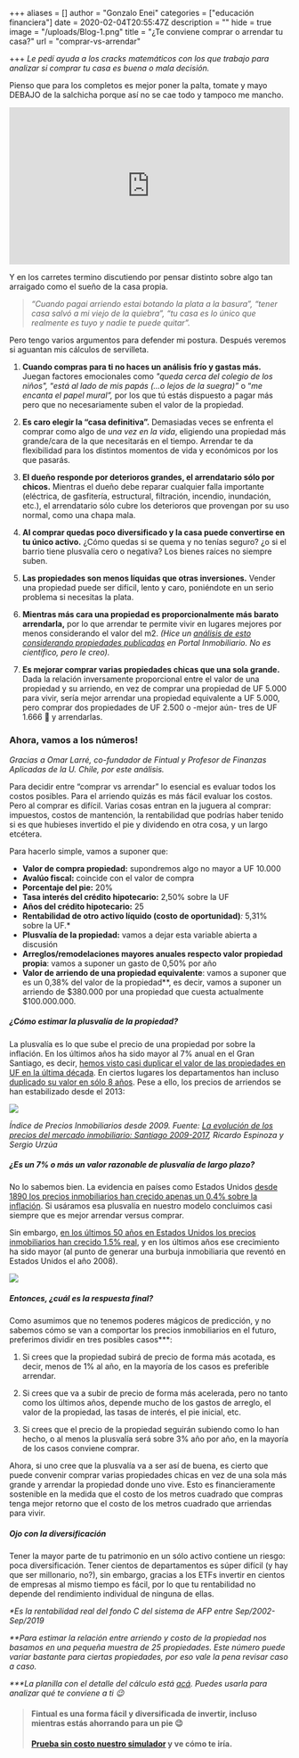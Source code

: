+++
aliases = []
author = "Gonzalo Enei"
categories = ["educación financiera"]
date = 2020-02-04T20:55:47Z
description = ""
hide = true
image = "/uploads/Blog-1.png"
title = "¿Te conviene comprar o arrendar tu casa?"
url = "comprar-vs-arrendar"

+++
_Le pedí ayuda a los cracks matemáticos con los que trabajo para analizar si comprar tu casa es buena o mala decisión._

Pienso que para los completos es mejor poner la palta, tomate y mayo DEBAJO de la salchicha porque así no se cae todo y tampoco me mancho.

<div style="width:100%;height:0;padding-bottom:56%;position:relative;"><iframe src="https://giphy.com/embed/JSvl0EaQ4cAPLGOzQL" width="100%" height="100%" style="position:absolute" frameBorder="0" class="giphy-embed" allowFullScreen></iframe></div>

<p></p>

Y en los carretes termino discutiendo por pensar distinto sobre algo tan arraigado como el sueño de la casa propia.

> _“Cuando pagai arriendo estai botando la plata a la basura”, “tener casa salvó a mi viejo de la quiebra”, “tu casa es lo único que realmente es tuyo y nadie te puede quitar”._

Pero tengo varios argumentos para defender mi postura. Después veremos si aguantan mis cálculos de servilleta.
<p></p>

<ol>  <li>    <b>Cuando compras para ti no haces un análisis frío y gastas más.</b> Juegan factores emocionales como <i>"queda cerca del colegio de los niños",</i> “<i>está al lado de mis papás</i> <i>(...o lejos de la suegra)”</i> o “<i>me encanta el papel mural”,</i> por los que tú estás dispuesto a pagar más pero que no necesariamente suben el valor de la propiedad.  </li>

<p></p><li><b>Es caro elegir la “casa definitiva”.</b> Demasiadas veces se enfrenta el comprar como algo de <i>una vez en la vida</i>, eligiendo una propiedad más grande/cara de la que necesitarás en el tiempo. Arrendar te da flexibilidad para los distintos momentos de vida y económicos por los que pasarás.   </li>

<p></p><li><b>El dueño responde por deterioros grandes, el arrendatario sólo por chicos.</b> Mientras el dueño debe reparar cualquier falla importante (eléctrica, de gasfitería, estructural, filtración, incendio, inundación, etc.), el arrendatario sólo cubre los deterioros que provengan por su uso normal, como una chapa mala.  </li>

<p></p><li><b>Al comprar quedas poco diversificado y la casa puede convertirse en tu único activo.</b> ¿Cómo quedas si se quema y no tenías seguro? ¿o si el barrio tiene plusvalía cero o negativa? Los bienes raíces no siempre suben.  </li>

<p></p><li><b>Las propiedades son menos líquidas que otras inversiones.</b> Vender una propiedad puede ser difícil, lento y caro, poniéndote en un serio problema si necesitas la plata.  </li>

<p></p><li><b>Mientras más cara una propiedad es proporcionalmente más barato arrendarla,</b> por lo que arrendar te permite vivir en lugares mejores por menos considerando el valor del m2. <i>(Hice un</i>

<a href="https://edu.fintual.cl/tabla-proporcion-arriendo-compra-propiedad/" target="_blank">
<i>análisis</i> <i>de esto considerando propiedades publicadas</i></a> <i>en Portal Inmobiliario. No es científico, pero le creo).</i></li></li>

<p></p><li><b>Es mejorar comprar varias propiedades chicas que una sola grande.</b> Dada la relación inversamente proporcional entre el valor de una propiedad y su arriendo, en vez de comprar una propiedad de UF 5.000 para vivir, sería mejor arrendar una propiedad equivalente a UF 5.000, pero comprar dos propiedades de UF 2.500 o -mejor aún- tres de UF 1.666 🤘 y arrendarlas. <p></p></li>

</ol>

### **Ahora, vamos a los números!**

_Gracias a Omar Larré, co-fundador de Fintual y Profesor de Finanzas Aplicadas de la U. Chile, por este análisis._

Para decidir entre “comprar vs arrendar” lo esencial es evaluar todos los costos posibles. Para el arriendo quizás es más fácil evaluar los costos. Pero al comprar es difícil. Varias cosas entran en la juguera al comprar: impuestos, costos de mantención, la rentabilidad que podrías haber tenido si es que hubieses invertido el pie y dividendo en otra cosa, y un largo etcétera.

Para hacerlo simple, vamos a suponer que:

* **Valor de compra propiedad:** supondremos algo no mayor a UF 10.000
* **Avalúo fiscal:** coincide con el valor de compra
* **Porcentaje del pie:** 20%
* **Tasa interés del crédito hipotecario:** 2,50% sobre la UF
* **Años del crédito hipotecario:** 25
* **Rentabilidad de otro activo líquido (costo de oportunidad)**_:_ 5,31% sobre la UF.*
* **Plusvalía de la propiedad:** vamos a dejar esta variable abierta a discusión
* **Arreglos/remodelaciones mayores anuales respecto valor propiedad propia**: vamos a suponer un gasto de 0,50% por año
* **Valor de arriendo de una propiedad equivalente**: vamos a suponer que es un 0,38% del valor de la propiedad**, es decir, vamos a suponer un arriendo de $380.000 por una propiedad que cuesta actualmente $100.000.000.

##### **¿Cómo estimar la plusvalía de la propiedad?**

La plusvalía es lo que sube el precio de una propiedad por sobre la inflación. En los últimos años ha sido mayor al 7% anual en el Gran Santiago, es decir, [hemos visto casi duplicar el valor de las propiedades en UF en la última década](https://clapesuc.cl/assets/uploads/2018/12/18-12-18-doc-trab-n52-su-precio-inmobiliarios.pdf?fbclid=IwAR2VNOweyedLzUwluXf30kZxHoJqN9r_dOMSu3W3jeQWEbtlzKmEUsCmdD). En ciertos lugares los departamentos han incluso [duplicado su valor en sólo 8 años](http://www.latercera.com/pulso/noticia/precios-los-departamentos-anotaron-mayor-alza-desde-mediados-2016/478818/).  Pese a ello, los precios de arriendos se han estabilizado desde el 2013:  
  
<p align=“center”> <img src=“/uploads/grafico_evolucion_mercado_inmobiliario.png”> </p>

_Índice de Precios Inmobiliarios desde 2009. Fuente:_ [_La evolución de los precios del mercado inmobiliario: Santiago 2009-2017_](https://clapesuc.cl/assets/uploads/2018/12/18-12-18-doc-trab-n52-su-precio-inmobiliarios.pdf?fbclid=IwAR2VNOweyedLzUwluXf30kZxHoJqN9r_dOMSu3W3jeQWEbtlzKmEUsCmdD)_, Ricardo Espinoza y Sergio Urzúa_

##### **¿Es un 7% o más un valor razonable de plusvalía de largo plazo?**

No lo sabemos bien. La evidencia en países como Estados Unidos [desde 1890 los precios inmobiliarios han crecido apenas un 0.4% sobre la inflación](http://www.marketwatch.com/amp/story/guid/7FEAE566-B963-11E9-96E5-91DC997FBC41). Si usáramos esa plusvalía en nuestro modelo concluimos casi siempre que es mejor arrendar versus comprar.

Sin embargo, [en los últimos 50 años en Estados Unidos los precios inmobiliarios han crecido 1.5% real](https://www.cnbc.com/2017/06/23/how-much-housing-prices-have-risen-since-1940.html), y en los últimos años ese crecimiento ha sido mayor (al punto de generar una burbuja inmobiliaria que reventó en Estados Unidos el año 2008).

<p align=“center”> <img src=“/uploads/grafico_evolucion_mercado_inmobiliario.png”> </p>

##### **Entonces, ¿cuál es la respuesta final?**

Como asumimos que no tenemos poderes mágicos de predicción, y no sabemos cómo se van a comportar los precios inmobiliarios en el futuro, preferimos dividir en tres posibles casos***:

<ol><li>Si crees que la propiedad subirá de precio de forma más acotada, es decir, menos de 1% al año, en la mayoría de los casos es preferible arrendar.</li>

<p></p>
<li>Si crees que va a subir de precio de forma más acelerada, pero no tanto como los últimos años, depende mucho de los gastos de arreglo, el valor de la propiedad, las tasas de interés, el pie inicial, etc.</li>

<p></p>
<li>Si crees que el precio de la propiedad seguirán subiendo como lo han hecho, o al menos la plusvalía será sobre 3% año por año, en la mayoría de los casos conviene comprar.</li></ol>

Ahora, si uno cree que la plusvalía va a ser así de buena, es cierto que puede convenir comprar varias propiedades chicas en vez de una sola más grande y arrendar la propiedad donde uno vive. Esto es financieramente sostenible en la medida que el costo de los metros cuadrado que compras tenga mejor retorno que el costo de los metros cuadrado que arriendas para vivir.

##### **Ojo con la diversificación**

Tener la mayor parte de tu patrimonio en un sólo activo contiene un riesgo: poca diversificación. Tener cientos de departamentos es súper difícil (y hay que ser millonario, no?), sin embargo, gracias a los ETFs invertir en cientos de empresas al mismo tiempo es fácil, por lo que tu rentabilidad no depende del rendimiento individual de ninguna de ellas.

_*Es la rentabilidad real del fondo C del sistema de AFP entre Sep/2002-Sep/2019_

_**Para estimar la relación entre arriendo y costo de la propiedad nos basamos en una pequeña muestra de 25 propiedades. Este número puede variar bastante para ciertas propiedades, por eso vale la pena revisar caso a caso._

_***La planilla con el detalle del cálculo está_ [_acá_](https://docs.google.com/spreadsheets/d/1whtgyTRULda8xDXDUNv2n3RoOIdk_fVcePCvypVDYN8/edit#gid=0)_. Puedes usarla para analizar qué te conviene a ti 😉_

<p></p>

> #### **Fintual es una forma fácil y diversificada de invertir, incluso mientras estás ahorrando para un pie 😉**
>
> #### [**Prueba sin costo nuestro simulador**](https://fintual.cl/?utm_source=edu&utm_medium=edu&utm_campaign=comprar_vs_arrendar&utm_content=-135) **y ve cómo te iría.**